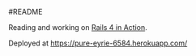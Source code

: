 #README

Reading and working on [Rails 4 in Action][1].

Deployed at https://pure-eyrie-6584.herokuapp.com/

[1]: http://www.manning.com/bigg2/
